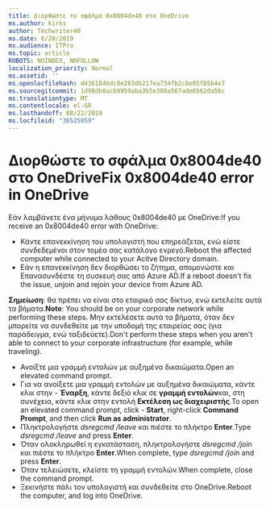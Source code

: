 ```yaml
---
title: Διορθώστε το σφάλμα 0x8004de40 στο OneDrive
ms.author: kirks
author: Techwriter40
ms.date: 6/20/2019
ms.audience: ITPro
ms.topic: article
ROBOTS: NOINDEX, NOFOLLOW
localization_priority: Normal
ms.assetid: ''
ms.openlocfilehash: d436184bdc0e283db217ea734fb2c8e05f85b4e7
ms.sourcegitcommit: 1d98db8acb9959aba3b5e308a567ade6b62da56c
ms.translationtype: MT
ms.contentlocale: el-GR
ms.lasthandoff: 08/22/2019
ms.locfileid: "36525059"
---
```

# <a name="fix-0x8004de40-error-in-onedrive"></a><span data-ttu-id="1137e-102">Διορθώστε το σφάλμα 0x8004de40 στο OneDrive</span><span class="sxs-lookup"><span data-stu-id="1137e-102">Fix 0x8004de40 error in OneDrive</span></span>

<span data-ttu-id="1137e-103">Εάν λαμβάνετε ένα μήνυμα λάθους 0x8004de40 με OneDrive:</span><span class="sxs-lookup"><span data-stu-id="1137e-103">If you receive an 0x8004de40 error with OneDrive:</span></span>

- <span data-ttu-id="1137e-104">Κάντε επανεκκίνηση του υπολογιστή που επηρεάζεται, ενώ είστε συνδεδεμένοι στον τομέα σας κατάλογο ενρεγό.</span><span class="sxs-lookup"><span data-stu-id="1137e-104">Reboot the affected computer while connected to your Acitve Directory domain.</span></span>
- <span data-ttu-id="1137e-105">Εάν η επανεκκίνηση δεν διορθώσει το ζήτημα, απομονώστε και Επανασυνδέστε τη συσκευή σας από Azure AD.</span><span class="sxs-lookup"><span data-stu-id="1137e-105">If a reboot doesn't fix the issue, unjoin and rejoin your device from Azure AD.</span></span> 

<span data-ttu-id="1137e-106">**Σημείωση**: θα πρέπει να είναι στο εταιρικό σας δίκτυο, ενώ εκτελείτε αυτά τα βήματα.</span><span class="sxs-lookup"><span data-stu-id="1137e-106">**Note**: You should be on your corporate network while performing these steps.</span></span> <span data-ttu-id="1137e-107">Μην εκτελέσετε αυτά τα βήματα, όταν δεν μπορείτε να συνδεθείτε με την υποδομή της εταιρείας σας (για παράδειγμα, ενώ ταξιδεύετε).</span><span class="sxs-lookup"><span data-stu-id="1137e-107">Don't perform these steps when you aren't able to connect to your corporate infrastructure (for example, while traveling).</span></span> 

- <span data-ttu-id="1137e-108">Ανοίξτε μια γραμμή εντολών με αυξημένα δικαιώματα.</span><span class="sxs-lookup"><span data-stu-id="1137e-108">Open an elevated command prompt.</span></span> 
- <span data-ttu-id="1137e-109">Για να ανοίξετε μια γραμμή εντολών με αυξημένα δικαιώματα, κάντε κλικ στην - **Έναρξη**, κάντε δεξιό κλικ σε **γραμμή εντολών**και, στη συνέχεια, κάντε κλικ στην εντολή **Εκτέλεση ως διαχειριστής**.</span><span class="sxs-lookup"><span data-stu-id="1137e-109">To open an elevated command prompt, click - **Start**, right-click **Command Prompt**, and then click **Run as administrator**.</span></span>
- <span data-ttu-id="1137e-110">Πληκτρολογήστε *dsregcmd /leave* και πιέστε το πλήκτρο **Enter**.</span><span class="sxs-lookup"><span data-stu-id="1137e-110">Type *dsregcmd /leave* and press **Enter**.</span></span>
- <span data-ttu-id="1137e-111">Όταν ολοκληρωθεί η εγκατάσταση, πληκτρολογήστε *dsregcmd /join* και πιέστε το πλήκτρο **Enter**.</span><span class="sxs-lookup"><span data-stu-id="1137e-111">When complete, type *dsregcmd /join* and press **Enter**.</span></span>
- <span data-ttu-id="1137e-112">Όταν τελειώσετε, κλείστε τη γραμμή εντολών.</span><span class="sxs-lookup"><span data-stu-id="1137e-112">When complete, close the command prompt.</span></span>
- <span data-ttu-id="1137e-113">Ξεκινήστε πάλι τον υπολογιστή και συνδεθείτε στο OneDrive.</span><span class="sxs-lookup"><span data-stu-id="1137e-113">Reboot the computer, and log into OneDrive.</span></span>